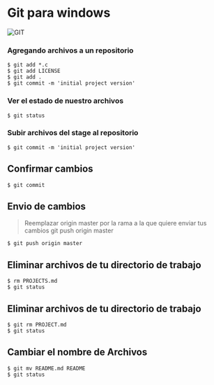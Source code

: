 #  Git para **windows**

![GIT](https://git-scm.com/images/logo@2x.png)

### Agregando archivos a un repositorio
```
$ git add *.c
$ git add LICENSE
$ git add .
$ git commit -m 'initial project version'
```

### Ver el estado de nuestro archivos
```
$ git status
```

### Subir archivos del stage al repositorio
```
$ git commit -m 'initial project version'
```

## Confirmar cambios
```
$ git commit
```

## Envio de cambios 
> Reemplazar origin master por la rama a la que quiere enviar tus cambios
> git push origin master
```
$ git push origin master
```

## Eliminar archivos de tu directorio de trabajo
```
$ rm PROJECTS.md
$ git status
```

## Eliminar archivos de tu directorio de trabajo
```
$ git rm PROJECT.md
$ git status
```

## Cambiar el nombre de Archivos
```
$ git mv README.md README
$ git status
```